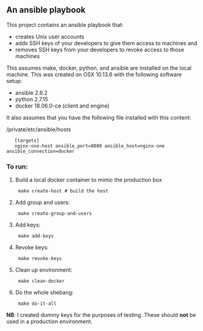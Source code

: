 ## An ansible playbook

This project contains an ansible playbook that:

* creates Unix user accounts
* adds SSH keys of your developers to give them access to machines and
* removes SSH keys from your developers to revoke access to those machines

This assumes make, docker, python, and ansible are installed on the local machine.
This was created on OSX 10.13.6 with the following software setup:

* ansible 2.6.2
* python 2.7.15
* docker 18.06.0-ce (client and engine)

It also assumes that you have the following file installed with this content:

/private/etc/ansible/hosts
       
       [targets]
       nginx-one-host ansible_port=8080 ansible_host=nginx-one ansible_connection=docker
### To run:

1. Build a local docker container to mimic the production box

        make create-host # build the host

2. Add group and users:

        make create-group-and-users

3. Add keys:

        make add-keys

4. Revoke keys:

        make revoke-keys

5. Clean up environment:

        make clean-docker

6. Do the whole shebang:

        make do-it-all

**NB**: I created dummy keys for the purposes of testing. These should **not** be used in a production environment.

